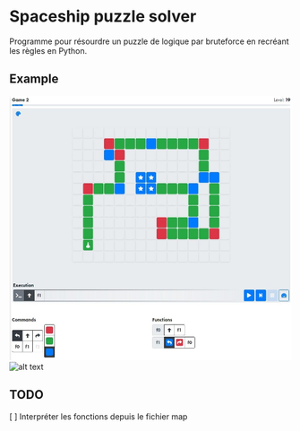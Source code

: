 # Spaceship puzzle solver

Programme pour résourdre un puzzle de logique par bruteforce en recréant les règles en Python.

## Example
![alt text](./Ressources/42.jpg "Puzzle example")
![alt text](./Ressources/soluce.gif "Puzzle example soluce")

## TODO
[ ] Interpréter les fonctions depuis le fichier map
